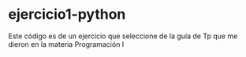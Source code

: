 # ejercicio1-python
Este código es de un ejercicio que seleccione de la guía de Tp que me dieron en la materia Programación I
